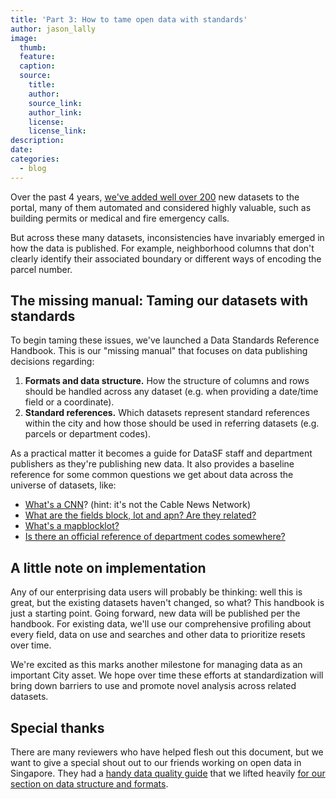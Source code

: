 ```yaml
---
title: 'Part 3: How to tame open data with standards'
author: jason_lally
image:
  thumb:
  feature:
  caption:
  source:
    title:
    author:
    source_link:
    author_link:
    license:
    license_link:
description:
date:
categories:
  - blog
---
```


Over the past 4 years, [we've added well over 200](https://datasf.org/progress) new datasets to the portal, many of them automated and considered highly valuable, such as building permits or medical and fire emergency calls.

But across these many datasets, inconsistencies have invariably emerged in how the data is published. For example, neighborhood columns that don't clearly identify their associated boundary or different ways of encoding the parcel number.

## The missing manual: Taming our datasets with standards

To begin taming these issues, we've launched a Data Standards Reference Handbook. This is our "missing manual" that focuses on data publishing decisions regarding:

1. **Formats and data structure.** How the structure of columns and rows should be handled across any dataset (e.g. when providing a date/time field or a coordinate).
2. **Standard references.** Which datasets represent standard references within the city and how those should be used in referring datasets (e.g. parcels or department codes).

As a practical matter it becomes a guide for DataSF staff and department publishers as they're publishing new data. It also provides a baseline reference for some common questions we get about data across the universe of datasets, like:

* [What's a CNN](https://datasf.gitbooks.io/draft-publishing-standards/content/basemap/street-centerlines-nodes.html)? (hint: it's not the Cable News Network)
* [What are the fields block, lot and apn? Are they related?](https://datasf.gitbooks.io/draft-publishing-standards/content/basemap/parcels.html)
* [What's a mapblocklot?](https://datasf.gitbooks.io/draft-publishing-standards/content/basemap/parcels.html)
* [Is there an official reference of department codes somewhere?](https://datasf.gitbooks.io/draft-publishing-standards/content/generalreference/department-names-and-codes.html)

## A little note on implementation

Any of our enterprising data users will probably be thinking: well this is great, but the existing datasets haven't changed, so what? This handbook is just a starting point. Going forward, new data will be published per the handbook. For existing data, we'll use our comprehensive profiling about every field, data on use and searches and other data to prioritize resets over time.

We're excited as this marks another milestone for managing data as an important City asset. We hope over time these efforts at standardization will bring down barriers to use and promote novel analysis across related datasets.

## Special thanks

There are many reviewers who have helped flesh out this document, but we want to give a special shout out to our friends working on open data in Singapore. They had a [handy data quality guide](https://github.com/datagovsg/data-quality) that we lifted heavily [for our section on data structure and formats](https://datasf.gitbooks.io/draft-publishing-standards/content/formats/).